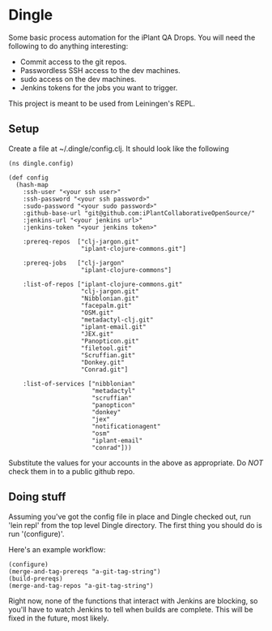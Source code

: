 # Dingle

Some basic process automation for the iPlant QA Drops. You will need the following to do anything interesting:

* Commit access to the git repos.
* Passwordless SSH access to the dev machines.
* sudo access on the dev machines.
* Jenkins tokens for the jobs you want to trigger.

This project is meant to be used from Leiningen's REPL. 


## Setup

Create a file at ~/.dingle/config.clj. It should look like the following

```
(ns dingle.config)

(def config
  (hash-map
    :ssh-user "<your ssh user>"
    :ssh-password "<your ssh password>"
    :sudo-password "<your sudo password>"
    :github-base-url "git@github.com:iPlantCollaborativeOpenSource/"
    :jenkins-url "<your jenkins url>"
    :jenkins-token "<your jenkins token>"
    
    :prereq-repos  ["clj-jargon.git"
                    "iplant-clojure-commons.git"]
    
    :prereq-jobs   ["clj-jargon"
                    "iplant-clojure-commons"]
    
    :list-of-repos ["iplant-clojure-commons.git"
                    "clj-jargon.git"
                    "Nibblonian.git"
                    "facepalm.git"
                    "OSM.git"
                    "metadactyl-clj.git"
                    "iplant-email.git"
                    "JEX.git"
                    "Panopticon.git"
                    "filetool.git"
                    "Scruffian.git"
                    "Donkey.git"
                    "Conrad.git"]
    
    :list-of-services ["nibblonian"
                       "metadactyl"
                       "scruffian"
                       "panopticon"
                       "donkey"
                       "jex"
                       "notificationagent"
                       "osm"
                       "iplant-email"
                       "conrad"]))
```

Substitute the values for your accounts in the above as appropriate. Do *NOT* check them in to a public github repo.

## Doing stuff

Assuming you've got the config file in place and Dingle checked out, run 'lein repl' from the top level Dingle directory. The first thing you should do is run '(configure)'.

Here's an example workflow:

```
(configure)
(merge-and-tag-prereqs "a-git-tag-string")
(build-prereqs)
(merge-and-tag-repos "a-git-tag-string")
```

Right now, none of the functions that interact with Jenkins are blocking, so you'll have to watch Jenkins to tell when builds are complete. This will be fixed in the future, most likely.